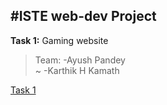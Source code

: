 #ISTE web-dev Project
---
**Task 1:** Gaming website  

>Team: -Ayush Pandey   
      ~ -Karthik H Kamath 
       
[Task 1](https://karthikhkamath.github.io/WebDevProject/)
